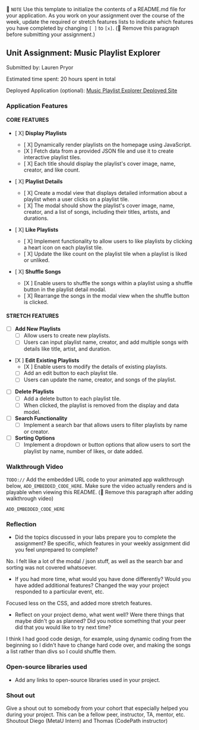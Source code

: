 📝 `NOTE` Use this template to initialize the contents of a README.md file for your application. As you work on your assignment over the course of the week, update the required or stretch features lists to indicate which features you have completed by changing `[ ]` to `[x]`. (🚫 Remove this paragraph before submitting your assignment.)

## Unit Assignment: Music Playlist Explorer

Submitted by: Lauren Pryor

Estimated time spent: 20 hours spent in total

Deployed Application (optional): [Music Playlist Explorer Deployed Site](ADD_LINK_HERE)

### Application Features

#### CORE FEATURES

- [ X] **Display Playlists**
  - [ X] Dynamically render playlists on the homepage using JavaScript.
  - [X ] Fetch data from a provided JSON file and use it to create interactive playlist tiles.
  - [ X] Each title should display the playlist's cover image, name, creator, and like count.

- [ X] **Playlist Details**
  - [ X] Create a modal view that displays detailed information about a playlist when a user clicks on a playlist tile.
  - [ X] The modal should show the playlist's cover image, name, creator, and a list of songs, including their titles, artists, and durations.

- [ X] **Like Playlists**
  - [ X] Implement functionality to allow users to like playlists by clicking a heart icon on each playlist tile.
  - [ X] Update the like count on the playlist tile when a playlist is liked or unliked.

- [ X] **Shuffle Songs**
  - [X ] Enable users to shuffle the songs within a playlist using a shuffle button in the playlist detail modal.
  - [ X] Rearrange the songs in the modal view when the shuffle button is clicked.

#### STRETCH FEATURES

- [ ] **Add New Playlists**
  - [ ] Allow users to create new playlists.
  - [ ] Users can input playlist name, creator, and add multiple songs with details like title, artist, and duration.

- [X ] **Edit Existing Playlists**
  - [X ] Enable users to modify the details of existing playlists.
  - [ ] Add an edit button to each playlist tile.
  - [ ] Users can update the name, creator, and songs of the playlist.

- [ ] **Delete Playlists**
  - [ ] Add a delete button to each playlist tile.
  - [ ] When clicked, the playlist is removed from the display and data model.

- [ ] **Search Functionality**
  - [ ] Implement a search bar that allows users to filter playlists by name or creator.

- [ ] **Sorting Options**
  - [ ] Implement a dropdown or button options that allow users to sort the playlist by name, number of likes, or date added.

### Walkthrough Video

`TODO://` Add the embedded URL code to your animated app walkthrough below, `ADD_EMBEDDED_CODE_HERE`. Make sure the video actually renders and is playable when viewing this README. (🚫 Remove this paragraph after adding walkthrough video)

`ADD_EMBEDDED_CODE_HERE`

### Reflection

* Did the topics discussed in your labs prepare you to complete the assignment? Be specific, which features in your weekly assignment did you feel unprepared to complete?

No. I felt like a lot of the modal / json stuff, as well as the search bar and sorting was not covered whatsoever. 

* If you had more time, what would you have done differently? Would you have added additional features? Changed the way your project responded to a particular event, etc.
  
Focused less on the CSS, and added more stretch features. 

* Reflect on your project demo, what went well? Were there things that maybe didn't go as planned? Did you notice something that your peer did that you would like to try next time?

I think I had good code design, for example, using dynamic coding from the beginning so I didn't have to change hard code over, and making the songs a list rather than divs so I could shuffle them. 

### Open-source libraries used

- Add any links to open-source libraries used in your project.

### Shout out

Give a shout out to somebody from your cohort that especially helped you during your project. This can be a fellow peer, instructor, TA, mentor, etc.
Shoutout Diego (MetaU Intern) and Thomas (CodePath instructor)
